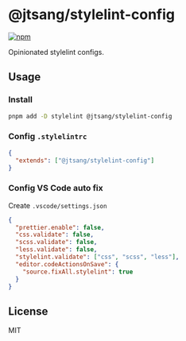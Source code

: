 # @jtsang/stylelint-config

[![npm](https://img.shields.io/npm/v/@jtsang/stylelint-config?color=a1b858&label=)](https://npmjs.com/package/@jtsang/stylelint-config)

Opinionated stylelint configs.


## Usage

### Install

```bash
pnpm add -D stylelint @jtsang/stylelint-config
```

### Config `.stylelintrc`

```json
{
  "extends": ["@jtsang/stylelint-config"]
}
```

### Config VS Code auto fix

Create `.vscode/settings.json`

```json
{
  "prettier.enable": false,
  "css.validate": false,
  "scss.validate": false,
  "less.validate": false,
  "stylelint.validate": ["css", "scss", "less"],
  "editor.codeActionsOnSave": {
    "source.fixAll.stylelint": true
  }
}
```

## License

MIT
